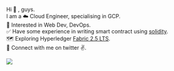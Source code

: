 Hi  👋 , guys.</br>
I am a ☁️ Cloud Engineer, specialising in GCP. </br> 
🎯 Interested in Web Dev, DevOps.</br>
✅ Have some experience in writing smart contract using [solidity](https://github.com/yeskaydee/BESW-DoNation).</br>
🗺️ Exploring Hyperledger [Fabric 2.5 LTS](https://hyperledger-fabric.readthedocs.io/en/release-2.5/whatsnew.html).</br>
🔗 Connect with me on twitter ✌️.</br>



![](https://komarev.com/ghpvc/?username=yeskaydee&color=blue&style=for-the-badge&label=PROFILE+VIEWS)
